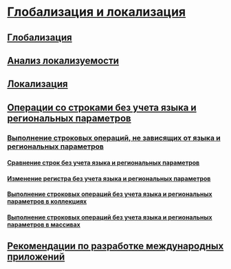# [Глобализация и локализация](index.md)
## [Глобализация](globalization.md)
## [Анализ локализуемости](localizability-review.md)
## [Локализация](localization.md)
## [Операции со строками без учета языка и региональных параметров](culture-insensitive-string-operations.md)
### [Выполнение строковых операций, не зависящих от языка и региональных параметров](performing-culture-insensitive-string-operations.md)
#### [Сравнение строк без учета языка и региональных параметров](performing-culture-insensitive-string-comparisons.md)
#### [Изменение регистра без учета языка и региональных параметров](performing-culture-insensitive-case-changes.md)
#### [Выполнение строковых операций без учета языка и региональных параметров в коллекциях](performing-culture-insensitive-string-operations-in-collections.md)
#### [Выполнение строковых операций без учета языка и региональных параметров в массивах](performing-culture-insensitive-string-operations-in-arrays.md)
## [Рекомендации по разработке международных приложений](best-practices-for-developing-world-ready-apps.md)
